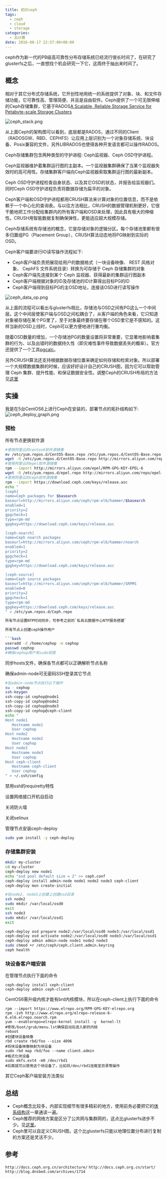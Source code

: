 ```yaml
---
title: 初识ceph
tags:
  - ceph
  - cloud
  - storage
categories:
  - 云计算
date: 2016-08-17 22:57:00+08:00
---
```

ceph作为新一代的PB级高可靠性分布存储系统已经流行很长时间了，在研究了glusterfs之后，一直想找个机会研究一下它，这周终于抽出来时间了。

## 概念

相对于其它分布式存储系统，它开创性地用统一的系统提供了对象、块、和文件存储功能，它可靠性高、管理简便、并且是自由软件。Ceph提供了一个可无限伸缩的Ceph存储集群，它基于RADOS[A Scalable, Reliable Storage Service for Petabyte-scale Storage Clusters](http://ceph.com/papers/weil-rados-pdsw07.pdf)

![ceph_stack.png](/images/20160817/ceph_stack.png)

从上面Ceph的架构图可以看到，底层都是RADOS，通过不同的Client（RADOSGW、RBD、CEPHFS）让应用上层识别为一个对象存储系统、块设备、Posix兼容的文件，另外LIBRADOS也使得各种开发语言都可以操作RADOS。

Ceph存储集群包含两种类型的守护进程: Ceph监视器、Ceph OSD守护进程。

Ceph监视器维护着集群运行图的主副本。一个监视器集群确保了当某个监视器失效时的高可用性。存储集群客户端向Ceph监视器索取集群运行图的最新副本。

Ceph OSD守护进程检查自身状态、以及其它OSD的状态，并报告给监视器们。同时Ceph OSD守护进程负责将数据存储为扁平的对象。

Ceph客户端和OSD守护进程都用CRUSH算法来计算对象的位置信息，而不是依赖于一个中心化的查询表。与以往方法相比，CRUSH的数据管理机制更好，它很干脆地把工作分配给集群内的所有客户端和OSD来处理，因此具有极大的伸缩性。CRUSH用智能数据复制确保弹性，更能适应超大规模存储。

Ceph存储系统有存储池的概念，它是存储对象的逻辑分区。每个存储池里都有很多归置组PG（Placement Group），CRUSH算法动态地将PG映射到实际的OSD。

Ceph客户端要进行IO读写操作流程如下:

* Ceph客户端负责把展现给用户的数据格式（一块设备映像、 REST 风格对象、 CephFS 文件系统目录）转换为可存储于 Ceph 存储集群的对象
* Ceph客户端先连接到某个 Ceph 监视器、获得最新的集群运行图副本
* Ceph客户端根据对象的ID及存储池的ID计算得出目标PG的ID
* Ceph客户端得到目标PG的主OSD地址，连接该OSD进行读写操作

![ceph_data_op.png](/images/20160817/ceph_data_op.png)

从上面的流程可以看出与glusterfs相比，存储池与OSD之间有PG这么一个中间层。这个中间层使客户端与OSD之间松耦合了，从客户端的角色来看，它只知道对象被存储在某个PG里了，至于对象最终要存储在哪个OSD里它是不感知的。这样当新的OSD上线时，Ceph可以更方便地进行重均衡。

随着OSD数量的增加，一个存储池PG的数量设置将非常重要，它显著地影响着集群的行为、以及出错时的数据持久性（即灾难性事件导致数据丢失的概率）。官方还提供了一个工具[pgcalc](http://ceph.com/pgcalc/)。

另外CRUSH算法还支持根据数据存储位置来确定如何存储和检索对象。所以部署一个大规模数据集群的时候，应该好好设计自己的CRUSH图，因为它可以帮助管理 Ceph 集群、提升性能、和保证数据安全性。调整Ceph的CRUSH布局的方法见[这里](http://blog.dnsbed.com/archives/1714)

## 实操

我是在5台CentOS6上进行Ceph在安装的，部署节点的拓扑结构如下:
![ceph_deploy_graph.png](/images/20160817/ceph_deploy_graph.png)

### 预检

所有节点更换软件源

```bash
#使用阿里云的centos6软件源镜像
mv /etc/yum.repos.d/CentOS-Base.repo /etc/yum.repos.d/CentOS-Base.repo.backup
wget -O /etc/yum.repos.d/CentOS-Base.repo http://mirrors.aliyun.com/repo/Centos-6.repo
#使用阿里云的epel软件源镜像
rpm --import http://mirrors.aliyun.com/epel/RPM-GPG-KEY-EPEL-6
wget -O /etc/yum.repos.d/epel.repo http://mirrors.aliyun.com/repo/epel-6.repo
#使用阿里云的ceph软件源镜像
rpm --import https://download.ceph.com/keys/release.asc
echo "
[ceph]
name=Ceph packages for $basearch
baseurl=http://mirrors.aliyun.com/ceph/rpm-el6/hammer/$basearch
enabled=1
priority=2
gpgcheck=1
type=rpm-md
gpgkey=https://download.ceph.com/keys/release.asc

[ceph-noarch]
name=Ceph noarch packages
baseurl=http://mirrors.aliyun.com/ceph/rpm-el6/hammer/noarch
enabled=1
priority=2
gpgcheck=1
type=rpm-md
gpgkey=https://download.ceph.com/keys/release.asc

[ceph-source]
name=Ceph source packages
baseurl=http://mirrors.aliyun.com/ceph/rpm-el6/hammer/SRPMS
enabled=0
priority=2
gpgcheck=1
type=rpm-md
gpgkey=https://download.ceph.com/keys/release.asc
" > /etc/yum.repos.d/Ceph.repo

所有节点设置NTP时间同步，可参考之前的`私有云数据中心NTP服务搭建`

所有节点上创建ceph操作用户

```bash
useradd -d /home/cephop -m cephop
passwd cephop
#确保cephop用户有sudo权限
```

同步hosts文件，确保各节点都可以正确解析节点名称

确保admin-node可无密码SSH登录其它节点

```bash
#在admin-node节点执行以下操作
su - cephop
ssh-keygen
ssh-copy-id cephop@node1
ssh-copy-id cephop@node2
ssh-copy-id cephop@node3
ssh-copy-id cephop@ceph-client
echo "
Host node1
   Hostname node1
   User cephop
Host node2
   Hostname node2
   User cephop
Host node3
   Hostname node3
   User cephop
Host ceph-client
   Hostname ceph-client
   User cephop
" > ~/.ssh/config
```

禁用ssh的requiretty特性

设置网络接口开机自启动

关闭防火墙

关闭selinux

管理节点安装ceph-deploy

```bash
sudo yum install -y ceph-deploy
```

### 存储集群安装

```bash
mkdir my-cluster
cd my-cluster
ceph-deploy new node1
echo "osd pool default size = 2" >> ceph.conf
ceph-deploy install admin-node node1 node2 node3 ceph-client
ceph-deploy mon create-initial

#在node2, node3上创建上创建osd目录
ssh node2
sudo mkdir /var/local/osd0
exit
ssh node3
sudo mkdir /var/local/osd1
exit

ceph-deploy osd prepare node2:/var/local/osd0 node3:/var/local/osd1
ceph-deploy osd activate node2:/var/local/osd0 node3:/var/local/osd1
ceph-deploy admin admin-node node1 node2 node3
sudo chmod +r /etc/ceph/ceph.client.admin.keyring
ceph health
```

### 块设备客户端安装

在管理节点执行下面的命令

```
ceph-deploy install ceph-client
ceph-deploy admin ceph-client
```

CentOS6需升级内核才能有brd内核模块，所以在ceph-client上执行下面的命令

```
rpm --import https://www.elrepo.org/RPM-GPG-KEY-elrepo.org
rpm -ivh http://www.elrepo.org/elrepo-release-6-6.el6.elrepo.noarch.rpm
yum --enablerepo=elrepo-kernel install -y  kernel-lt
#修改/boot/grub/menu.lst确保启动后进入新的内核
reboot
#创建块设备映像
rbd create rbd/foo --size 4096
#将块设备映像映射为块设备
sudo rbd map rbd/foo --name client.admin
#格式化块设备
sudo mkfs.ext4 -m0 /dev/rbd1
#后面就可以使用这个块设备了，比如将/dev/rbd1挂载至目录等操作
```

其它Ceph客户端安装方法类似

## 总结

* Ceph概念比较多，内部实现细节有很多精彩的地方，使用前务必要把它的[体系结构](http://docs.ceph.com/docs/master/architecture/)这一章通读一遍。
* Ceph推荐的网络方案是区分了公共网与集群网的，这点比glusterfs进步不少。见[这里](http://docs.ceph.com/docs/master/rados/configuration/network-config-ref/)。
* Ceph里可以自定义CRUSH图，这个比glusterfs只能以地理位置分布进行复制的方案还是灵活不少。

## 参考

`http://docs.ceph.org.cn/architecture/`
`http://docs.ceph.org.cn/start/`
`http://blog.dnsbed.com/archives/1714`
